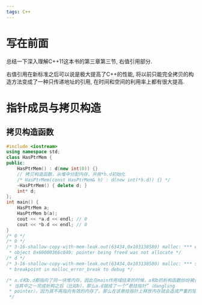 ```yaml
---
tags: C++
---
```


# 写在前面

总结一下深入理解C++11这本书的第三章第三节, 右值引用部分. 

右值引用在新标准之后可以说是极大提高了C++的性能, 将以前只能完全拷贝的构造方法变成了一种只传递地址的引用, 在时间和空间的利用率上都有很大提高. 



# 指针成员与拷贝构造

## 拷贝构造函数

```cpp
#include <iostream>
using namespace std;
class HasPtrMem {
public:
    HasPtrMem() : d(new int(0)) {}
    // 拷贝构造函数，从堆中分配内存，并用*h.d初始化
    /* HasPtrMem(const HasPtrMem& h) : d(new int(*h.d)) {} */
    ~HasPtrMem() { delete d; }
    int* d;
};
int main() {
    HasPtrMem a;
    HasPtrMem b(a);
    cout << *a.d << endl; // 0
    cout << *b.d << endl; // 0
}
/* 0 */
/* 0 */
/* 3-16-shallow-copy-with-mem-leak.out(63434,0x103138580) malloc: *** error for
 * object 0x60000366c040: pointer being freed was not allocate */
/* d */
/* 3-16-shallow-copy-with-mem-leak.out(63434,0x103138580) malloc: *** set a
 * breakpoint in malloc_error_break to debug */

/* a.d和b.d都指向了同一块堆内存。因此在main作用域结束的时候，a和b的析构函数纷纷被调用
 * 当其中之一完成析构之后（比如b），那么a.d就成了一个“悬挂指针”（dangling
 * pointer），因为其不再指向有效的内存了。那么在该悬挂指针上释放内存就会造成严重的错误。
 */

```

